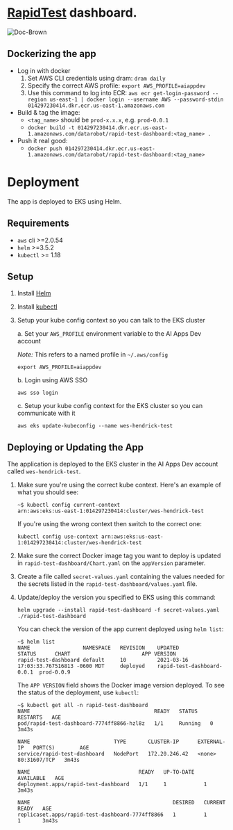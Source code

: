 # [RapidTest](https://rapidtestapp.org) dashboard.

![Doc-Brown](https://user-images.githubusercontent.com/45003409/111694926-e0595980-8808-11eb-9cfa-1be473a54083.jpeg)

## Dockerizing the app
- Log in with docker
  1. Set AWS CLI credentials using dram: `dram daily`
  2. Specify the correct AWS profile: `export AWS_PROFILE=aiappdev`
  3. Use this command to log into ECR: `aws ecr get-login-password --region us-east-1 | docker login --username AWS --password-stdin 014297230414.dkr.ecr.us-east-1.amazonaws.com`
- Build & tag the image:
  - `<tag_name>` should be `prod-x.x.x`, e.g. `prod-0.0.1`
  - `docker build -t 014297230414.dkr.ecr.us-east-1.amazonaws.com/datarobot/rapid-test-dashboard:<tag_name> .`
- Push it real good:
  - `docker push 014297230414.dkr.ecr.us-east-1.amazonaws.com/datarobot/rapid-test-dashboard:<tag_name>`

# Deployment
The app is deployed to EKS using Helm.

## Requirements
* `aws` cli >=2.0.54
* `helm` >=3.5.2
* `kubectl` >= 1.18

## Setup
1. Install [Helm](https://helm.sh/docs/intro/install/)
2. Install [kubectl](https://kubernetes.io/docs/tasks/tools/)
3. Setup your kube config context so you can talk to the EKS cluster
   
   a. Set your `AWS_PROFILE` environment variable to the AI Apps Dev account
      
      _Note:_ This refers to a named profile in `~/.aws/config`
   
      ```shell
      export AWS_PROFILE=aiappdev
      ```
   
   b. Login using AWS SSO

      ```shell
      aws sso login
      ```
   
   c. Setup your kube config context for the EKS cluster so you can communicate
      with it
   
      ```shell
      aws eks update-kubeconfig --name wes-hendrick-test
      ```

## Deploying or Updating the App
The application is deployed to the EKS cluster in the AI Apps Dev account called
`wes-hendrick-test`. 

1. Make sure you're using the correct kube context. Here's an example of what you
   should see:
   
   ```shell
   ~$ kubectl config current-context
   arn:aws:eks:us-east-1:014297230414:cluster/wes-hendrick-test
   ```

   If you're using the wrong context then switch to the correct one:

   ```shell
   kubectl config use-context arn:aws:eks:us-east-1:014297230414:cluster/wes-hendrick-test
   ```
   
2. Make sure the correct Docker image tag you want to deploy is updated in 
   `rapid-test-dashboard/Chart.yaml` on the `appVersion` parameter.
3. Create a file called `secret-values.yaml` containing the values needed for the
   secrets listed in the `rapid-test-dashboard/values.yaml` file.
4. Update/deploy the version you specified to EKS using this command:

   ```shell
   helm upgrade --install rapid-test-dashboard -f secret-values.yaml ./rapid-test-dashboard
   ```
   
   You can check the version of the app current deployed using `helm list`:

   ```shell
   ~$ helm list
   NAME                	NAMESPACE	REVISION	UPDATED                                  	STATUS  	CHART                     	APP VERSION
   rapid-test-dashboard	default  	10      	2021-03-16 17:03:33.767516813 -0600 MDT  	deployed	rapid-test-dashboard-0.0.1	prod-0.0.9
   ```
   
   The `APP VERSION` field shows the Docker image version deployed. To see the status of
   the deployment, use `kubectl`:
   
   ```shell
   ~$ kubectl get all -n rapid-test-dashboard
   NAME                                        READY   STATUS    RESTARTS   AGE
   pod/rapid-test-dashboard-7774ff8866-hzl8z   1/1     Running   0          3m43s
   
   NAME                           TYPE       CLUSTER-IP      EXTERNAL-IP   PORT(S)        AGE
   service/rapid-test-dashboard   NodePort   172.20.246.42   <none>        80:31607/TCP   3m43s
   
   NAME                                   READY   UP-TO-DATE   AVAILABLE   AGE
   deployment.apps/rapid-test-dashboard   1/1     1            1           3m43s
   
   NAME                                              DESIRED   CURRENT   READY   AGE
   replicaset.apps/rapid-test-dashboard-7774ff8866   1         1         1       3m43s
   ```
